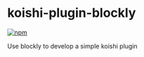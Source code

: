 # koishi-plugin-blockly

[![npm](https://img.shields.io/npm/v/koishi-plugin-blockly?style=flat-square)](https://www.npmjs.com/package/koishi-plugin-blockly)

Use blockly to develop a simple koishi plugin
